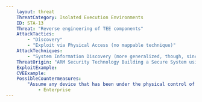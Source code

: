 ```yaml
---
    layout: threat
    ThreatCategory: Isolated Execution Environments
    ID: STA-13
    Threat: "Reverse engineering of TEE components"
    AttackTactics:
        - "Discovery"
        - "Exploit via Physical Access (no mappable technique)"
    AttackTechniques:
        - "System Information Discovery (more generalized, though, since this is specifically an offline attack)"
    ThreatOrigin: "ARM Security Technology Building a Secure System using TrustZone Technology [^210]"
    ExploitExample:
    CVEExample:
    PossibleCountermeasures:
        "Assume any device that has been under the physical control of an attacker for any timeframe sufficient to have executed this attack has been permanently compromised and should be transitioned to end-of-lifecycle.":
            - Enterprise
---
```

